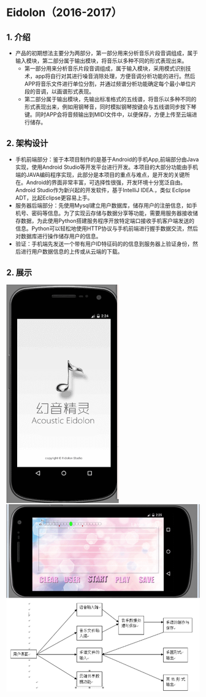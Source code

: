 # Eidolon（2016-2017）
## 1. 介绍
- 产品的初期想法主要分为两部分，第一部分用来分析音乐片段音调组成，属于输入模块，第二部分属于输出模块，将音乐以多种不同的形式表现出来。
  -  第一部分用来分析音乐片段音调组成，属于输入模块，采用模式识别技术，app将自行对其进行噪音消除处理，方便音调分析功能的进行。然后APP将音乐文件进行单位分割，并通过频谱分析功能确定每个最小单位片段的音调，以画谱形式表现。
  -  第二部分属于输出模块，先输出标准格式的五线谱，将音乐以多种不同的形式表现出来，例如用钢琴音，同时模拟钢琴按键会与五线谱同步按下琴键。同时APP会将音频输出到MIDI文件中，以便保存，方便上传至云端进行储存。
## 2. 架构设计
- 手机前端部分：鉴于本项目制作的是基于Android的手机App,前端部分由Java实现，使用Android Studio等开发平台进行开发。本项目的大部分功能由手机端的JAVA编码程序实现，此部分是本项目的重点与难点，是开发的关键所在。Android的界面非常丰富，可选择性很强，开发环境十分宽泛自由。Android Studio作为新兴起的开发软件，基于IntelliJ IDEA.，类似 Eclipse ADT，比起Eclipse更容易上手。
- 服务器后端部分：先使用Mysql建立用户数据库，储存用户的注册信息，如手机号、密码等信息。为了实现云存储与数据分享等功能，需要用服务器接收储存数据，为此使用Python搭建服务程序开放特定端口接收手机客户端发送的信息。Python可以轻松地使用HTTP协议与手机前端进行握手数据交流，然后对数据库进行操作储存用户的信息。
- 验证：手机端先发送一个带有用户ID特征码的的信息到服务器上验证身份，然后进行用户数据信息的上传或从云端的下载。

## 2. 展示
  ![img](https://github.com/qyc0129/Eidolon/blob/master/1.png)
  ![img](https://github.com/qyc0129/Eidolon/blob/master/2.png)
  ![img](https://github.com/qyc0129/Eidolon/blob/master/3.png)
